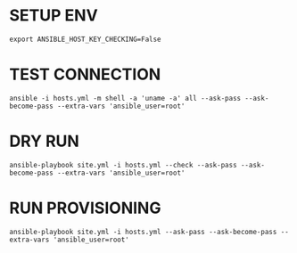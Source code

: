 SETUP ENV
=========
```shell
export ANSIBLE_HOST_KEY_CHECKING=False
```

TEST CONNECTION
===============
```shell
ansible -i hosts.yml -m shell -a 'uname -a' all --ask-pass --ask-become-pass --extra-vars 'ansible_user=root'
```

DRY RUN
=======
```shell
ansible-playbook site.yml -i hosts.yml --check --ask-pass --ask-become-pass --extra-vars 'ansible_user=root'
```

RUN PROVISIONING
================
```shell
ansible-playbook site.yml -i hosts.yml --ask-pass --ask-become-pass --extra-vars 'ansible_user=root' 
```

